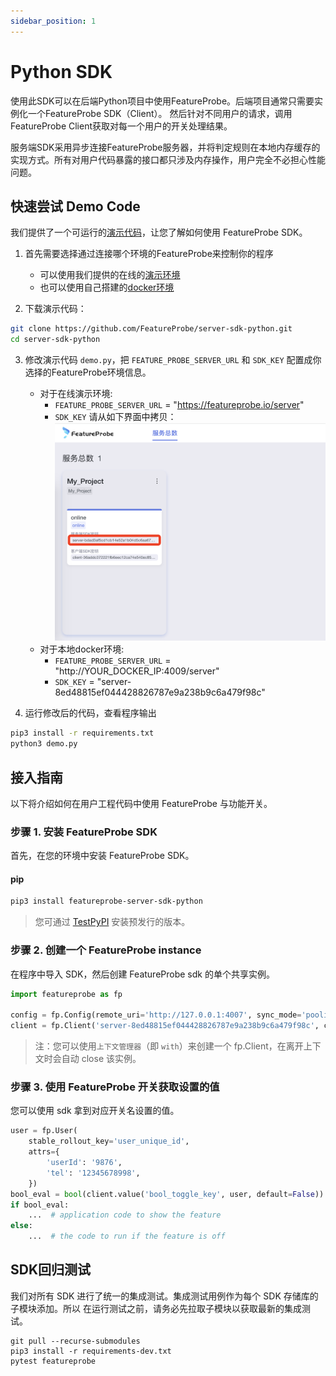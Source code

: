 ```yaml
---
sidebar_position: 1
---
```


# Python SDK

使用此SDK可以在后端Python项目中使用FeatureProbe。后端项目通常只需要实例化一个FeatureProbe SDK（Client）。
然后针对不同用户的请求，调用FeatureProbe Client获取对每一个用户的开关处理结果。

服务端SDK采用异步连接FeatureProbe服务器，并将判定规则在本地内存缓存的实现方式。所有对用户代码暴露的接口都只涉及内存操作，用户完全不必担心性能问题。

## 快速尝试 Demo Code

我们提供了一个可运行的[演示代码](https://github.com/FeatureProbe/server-sdk-python/blob/main/demo.py)，让您了解如何使用 FeatureProbe SDK。

1. 首先需要选择通过连接哪个环境的FeatureProbe来控制你的程序
    * 可以使用我们提供的在线的[演示环境](https://featureprobe.io/login)
    * 也可以使用自己搭建的[docker环境](https://gitee.com/featureprobe/FeatureProbe#%E5%90%AF%E5%8A%A8featureprobe)

2. 下载演示代码：

```bash
git clone https://github.com/FeatureProbe/server-sdk-python.git
cd server-sdk-python
```

3. 修改演示代码 `demo.py`，把 `FEATURE_PROBE_SERVER_URL` 和
    `SDK_KEY` 配置成你选择的FeatureProbe环境信息。

    * 对于在线演示环境:
        * `FEATURE_PROBE_SERVER_URL` = "https://featureprobe.io/server"
        * `SDK_KEY` 请从如下界面中拷贝：
          ![server_sdk_key snapshot](../../../../../../pictures/server_sdk_key_zh.png)
    * 对于本地docker环境:
        * `FEATURE_PROBE_SERVER_URL` = "http://YOUR_DOCKER_IP:4009/server"
        * `SDK_KEY` = "server-8ed48815ef044428826787e9a238b9c6a479f98c"

4. 运行修改后的代码，查看程序输出

```bash
pip3 install -r requirements.txt
python3 demo.py
```

## 接入指南

以下将介绍如何在用户工程代码中使用 FeatureProbe 与功能开关。

### 步骤 1. 安装 FeatureProbe SDK

首先，在您的环境中安装 FeatureProbe SDK。

#### pip

```bash
pip3 install featureprobe-server-sdk-python
```

> 您可通过 [TestPyPI](https://test.pypi.org/project/featureprobe-server-sdk-python/) 安装预发行的版本。

<!-- WIP
#### conda

Will be supported later.

```bash
conda install featureprobe-server-sdk-python
```
-->

### 步骤 2. 创建一个 FeatureProbe instance

在程序中导入 SDK，然后创建 FeatureProbe sdk 的单个共享实例。

```python
import featureprobe as fp

config = fp.Config(remote_uri='http://127.0.0.1:4007', sync_mode='pooling', refresh_interval=3)
client = fp.Client('server-8ed48815ef044428826787e9a238b9c6a479f98c', config)
```

> 注：您可以使用`上下文管理器`（即 `with`）来创建一个 fp.Client，在离开上下文时会自动 close 该实例。

### 步骤 3. 使用 FeatureProbe 开关获取设置的值

您可以使用 sdk 拿到对应开关名设置的值。

```python
user = fp.User(
    stable_rollout_key='user_unique_id',
    attrs={
        'userId': '9876',
        'tel': '12345678998',
    })
bool_eval = bool(client.value('bool_toggle_key', user, default=False))
if bool_eval:
    ...  # application code to show the feature
else:
    ...  # the code to run if the feature is off
```

## SDK回归测试

我们对所有 SDK 进行了统一的集成测试。集成测试用例作为每个 SDK 存储库的子模块添加。所以
在运行测试之前，请务必先拉取子模块以获取最新的集成测试。

```shell
git pull --recurse-submodules
pip3 install -r requirements-dev.txt
pytest featureprobe
```
